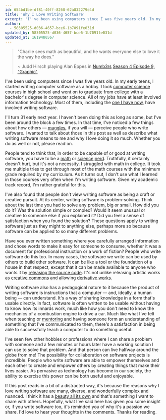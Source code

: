 ```yaml
---
id: 654bd1be-df81-40ff-8268-62a832279e4d
title: 'Why I Love Writing Software'
excerpt: 'I''ve been using computers since I was five years old. In my early teens, I started writing computer software as a hobby.'
author:
  - 58305525-d036-4657-bce6-1b7091fe031d
updated_by: 58305525-d036-4657-bce6-1b7091fe031d
updated_at: 1619480567
---
```

> "Charlie sees math as beautiful, and he wants everyone else to love it the way he does."
>
> ~ Judd Hirsch playing Alan Eppes in [Numb3rs](http://www.imdb.com/title/tt0433309 "Numb3rs (TV Series 2005–2010) - IMDb") [Season 4 Episode 9, "Graphic"](http://www.imdb.com/title/tt1139210/ "'Numb3rs' Graphic (TV Episode 2007) - IMDb")

I've been using computers since I was five years old. In my early teens, I started writing computer software as a hobby. I took [computer science](http://en.wikipedia.org/wiki/Computer_science "Computer science - Wikipedia, the free encyclopedia") courses in high school and went on to graduate from college with a bachelor's degree in computer science. All of my jobs have at least involved information technology. Most of them, including the [one I have now](http://www.synacor.com/careers/ "synacor | Careers"), have involved writing software.

I'll turn 31 early next year. I haven't been doing this as long as some, but I've been around the block a few times. In that time, I've noticed a few things about how others — [muggles](http://en.wikipedia.org/wiki/Muggle#Later_usages "Muggle - Wikipedia, the free encyclopedia"), if you will — perceive people who write software. I wanted to talk about those in this post as well as describe what writing software means to me and why I love doing it so much. Whether you do as well or not, please read on.

People tend to think that, in order to be capable of or good at writing software, you have to be a [math](http://xkcd.com/435/ "xkcd: Purity") or [science](http://xkcd.com/54/ "xkcd: Science") [nerd](http://xkcd.com/747/ "xkcd: Geeks and Nerds"). Truthfully, it certainly doesn't hurt, but it's not a necessity. I struggled with math in college. It took me multiple tries to get through most of the math courses with the minimum grade required by my curriculum. As it turns out, I don't use what I learned in those courses very often when I'm writing software. Given my academic track record, I'm rather grateful for this.

I've also found that people don't view writing software as being a craft or creative pursuit. At its center, writing software is problem-solving. Think about the last time you had to solve any problem, big or small. How did you do it? Was the solution simple or complex? Would it seem unusual or creative to someone else if you explained it? Did you feel a sense of satisfaction when you found the solution? These questions apply to writing software just as they might to anything else, perhaps more so because software can be applied to so many different problems.

Have you ever written something where you carefully arranged information and chose words to make it easy for someone to consume, whether it was a document for professional instruction or a work of fiction? People who write software do this too. In many cases, the software we write can be used by others to build other software. It can be like a tool or the foundation of a house in that respect, except that it can be made available to anyone who wants it by [releasing the source code](http://en.wikipedia.org/wiki/Open_source "Open source - Wikipedia, the free encyclopedia"). It's not unlike releasing artistic works as [creative commons](http://creativecommons.org/licenses/ "About The Licenses - Creative Commons") and allowing [derivative works](http://en.wikipedia.org/wiki/Derivative_work "Derivative work - Wikipedia, the free encyclopedia").

Writing software also has a pedagogical nature to it because the product of writing software is instructions that a computer — and, ideally, a human being — can understand. It's a way of sharing knowledge in a form that's usable directly. In fact, software is often written to be usable without having to know how its innards work, much like how you don't need to know the mechanics of a combustion engine to drive a car. Much like what I've felt when teaching or [mentoring](http://phpmentoring.org/ "PHP Mentoring | Vision") and having someone form an understanding of something that I've communicated to them, there's a satisfaction in being able to successfully teach a computer to do something useful.

I've seen few other hobbies or professions where I can share a problem with someone and a few minutes or hours later have a working solution I can use to solve that problem. And that person can live halfway around the globe from me! The possibility for collaboration on software projects is incredible. People who write software are able to empower themselves and each other to create and empower others by creating things that make their lives easier. As pervasive as technology has become in our society, the ability to exercise this power can be both useful and enjoyable.

If this post reads in a bit of a distracted way, it's because the reasons why I love writing software are many, diverse, and wonderfully complex and nuanced. I think it has a [beauty all its own](http://mwop.net/blog/2012-11-17-zendcon-beautiful-software.html "My ZendCon Beautiful Software Talkphly, boy, phly") and that's something I want to share with others. Hopefully, what I've said here has given you some insight or, if you write software too, it's reminded you of why it's a passion we share. I'd love to hear your thoughts in the comments. Thanks for reading.